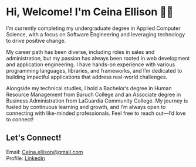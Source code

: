 # Hi, Welcome! I'm Ceina Ellison 👋🏾

I’m currently completing my undergraduate degree in Applied Computer Science, with a focus on Software Engineering and leveraging technology to drive positive change.

My career path has been diverse, including roles in sales and administration, but my passion has always been rooted in web development and application engineering. I have hands-on experience with various programming languages, libraries, and frameworks, and I’m dedicated to building impactful applications that address real-world challenges.

Alongside my technical studies, I hold a Bachelor’s degree in Human Resource Management from Baruch College and an Associate degree in Business Administration from LaGuardia Community College. My journey is fueled by continuous learning and growth, and I’m always open to connecting with like-minded professionals. Feel free to reach out—I’d love to connect!


## Let's Connect!
Email: <a href="ceina.ellison@gmail.com">Ceina.ellison@gmail.com</a><br>
Profile: <a href="https://www.linkedin.com/in/ceinaellison" rel="nofollow" target="_blank">Linkedin</a>


